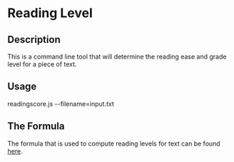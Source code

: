 # Reading Level

## Description
This is a command line tool that will determine 
the reading ease and grade level for a piece of text.

## Usage
readingscore.js --filename=input.txt

## The Formula
The formula that is used to compute reading levels
for text can be found [here](https://en.wikipedia.org/wiki/Flesch%E2%80%93Kincaid_readability_tests).
